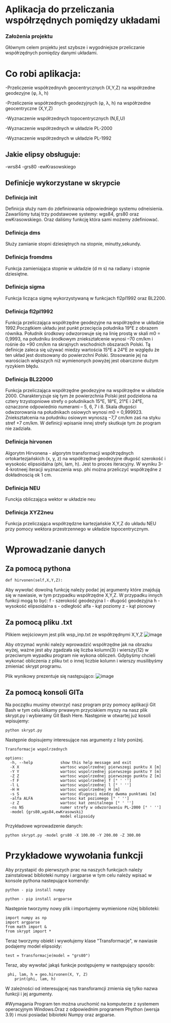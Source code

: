 # Aplikacja do przeliczania współrzędnych pomiędzy układami

### Założenia projektu
Głównym celem projektu jest szybsze i wygodniejsze przeliczanie współrzędnych pomiędzy danymi układami.

# Co robi aplikacja:
-Przeliczenie współrzednyvh geocentrycznych (X,Y,Z) na współrzedne geodezyjne (φ, λ, h)

-Przeliczenie współrzednych geodezyjnych (φ, λ, h) na współrzedne geocentryczne (X,Y,Z)

-Wyznaczenie współrzednych topocentrycznych (N,E,U)

-Wyznaczenie współrzednych w układzie PL-2000

-Wyznaczenie współrzednych w układzie PL-1992

## Jakie elipsy obsługuje:
-wrs84
-grs80
-ewKrasowskiego
## Definicje wykorzystane w skrypcie 
### Definicja __init__
Definicja służy nam do zdefiniowania odpowiedniego systemu odneisienia. Zawarliśmy tutaj trzy podstawowe systemy:  wgs84, grs80 oraz ewKrasowskiego. Oraz daliśmy funkcję która sami możemy zdefiniować.
### Definicja dms
Służy zamianie stopni dziesiętnych na stopnie, minutty,sekundy.
### Definicja fromdms
Funkcja zamieniająca stopnie w układzie (d m s) na radiany i stopnie dziesiętne.
### Definicja sigma
Funkcja licząca sigmę wykorzystywaną w funkcjach fl2pl1992 oraz BL2200.
### Definicja fl2pl1992
Funkcja przeliczająca współrzędne geodezyjne na współrzędne w układzie 1992.Początkiem układu jest punkt przecięcia południka 19°E z obrazem równika. Południk środkowy odwzorowuje się na linię prostą w skali m0 = 0,9993, na południku środkowym zniekształcenie wynosi –70 cm/km i rośnie do +90 cm/km na skrajnych wschodnich obszarach Polski. Tą definicje zaleca się używać miedzy wartościa 15°E a 24°E ze względu że ten układ jest dostsowany do powierzchni Polski. Stosowanie jej na warościach większych niż wymienonych powyżej jest obarczone dużym ryzykiem błędu.
### Definicja BL22000
Funkcja przeliczająca współrzędne geodezyjne na współrzędne w układzie 2000. Charakteryzuje się tym że powierzchnia Polski jest podzielona na cztery trzystopniowe strefy o południkach 15°E, 18°E, 21°E i 24°E, oznaczone odpowiednio numerami – 5, 6, 7 i 8. Skala długości odwzorowania na południkach osiowych wynosi m0 = 0,999923. Zniekształcenia na południku osiowym wynoszą −7,7 cm/km zaś na styku stref +7 cm/km. W definicji wpisanie innej strefy skutkuje tym że program nie zadziała.
### Definicja hirvonen
Algorytm Hirvonena - algorytm transformacji współrzędnych ortokartezjańskich (x, y, z) na współrzędne geodezyjne długość szerokość i wysokośc elipsoidalna (phi, lam, h). Jest to proces iteracyjny. W wyniku 3-4-krotneej iteracji wyznaczenia wsp. phi można przeliczyć współrzędne z dokładnoscią ok 1 cm.
### Definicja NEU
Funckja obliczająca wektor w układzie neu
### Definicja XYZ2neu
Funkcja przeliczająca współrzędzne kartezjańskie X,Y,Z do układu NEU przy pomocy wektora przestrzennego w układzie topocentrycznym.
# Wprowadzanie danych
## Za pomocą pythona
```
def hirvonen(self,X,Y,Z):
```
Aby wywołać dowolną funkcję należy podać jej argumenty które znajdują się w nawiasie, w tym przypadku współrzędne X,Y,Z. W przypadku innych funkcji mogą to być:
f - szerokość geodezyjna
l - długość geodezyjna
h - wysokość elipsoidalna
s - odległość
alfa - kąt poziomy
z - kąt pionowy
## Za pomocą pliku .txt
Plikiem wejściowym jest plik wsp_inp.txt ze współrzędnymi X,Y,Z
![image](https://user-images.githubusercontent.com/129080884/235367364-26d0a6fb-2402-4695-9468-fefd9bd603a4.png)

Aby otrzymać wyniki należy wprowadzić współrzędne jak na obrazku wyżej, ważne jest aby zgadzała się liczba kolumn(3) i wierszy(12) w przeciwnym wypadku program nie wykona obliczeń. Gdybyśmy chcieli wykonać obliczenia z pliku txt o innej liczbie kolumn i wierszy musilibyśmy zmieniać skrypt programu.

Plik wynikowy prezentuje się następująco:
![image](https://user-images.githubusercontent.com/129080884/235369548-ee8f9fad-45e1-4aa6-bb35-fbdb1739e761.png)


## Za pomocą konsoli GITa
Na początku musimy otworzyć nasz program przy pomocy aplikacji Git Bash w tym celu klikamy prwawym przyciskiem myszy na nasz plik skrypt.py i wybieramy Git Bash Here. Następnie w otwartej już kosoli wpisujemy:
```
python skrypt.py 
```
Następnie dopisujemy interesujące nas argumenty z listy poniżej.
```
Transformacje wspolrzednych

options:
  -h, --help            show this help message and exit
  -X X                  wartosc wspolrzednej pierwszegi punktu X [m]
  -Y Y                  wartosc wspolrzednej pierwszego punktu Y [m]
  -Z Z                  wartosc wspolrzednej pierwszego punktu Z [m]
  -f F                  wartosc wspolrzednej f [° ' '']
  -l L                  wartosc wspolrzednej l [° ' '']
  -H H                  wartosc wspolrzednej H [m]
  -s S                  wartosc dlugosci miedzy dwoma punktami [m]
  -alfa ALFA            wartosc kat poziomego [° ' '']
  -z Z                  wartosc kat zenitalnego [° ' '']
  -ns NS                numer strefy w odwzorowaniu PL-2000 [° ' '']
  -model {grs80,wgs84,ewKrasowski}
                        model elipsoidy
```
Przykładowe wprowadzenie danych:
```
python skrypt.py -model grs80 -X 100.00 -Y 200.00 -Z 300.00
```

# Przykładowe wywołania funkcji
Aby przystapić do pierwszych prac na naszych funkcjach należy zainstalować biblioteki numpy i argparse w tym celu należy wpisać w konsole pythona nastepujące komendy:
```
python - pip install numpy
```
```
python - pip install argparse
```
Następnie tworzymy nowy plik i importujemy wymienione niżej biblioteki:
```
import numpy as np
import argparse
from math import &
from skrypt import *
```
Teraz tworzymy obiekt i wywołujemy klase "Transformacje", w nawiasie podajemy model elipsoidy:
```
test = Transformacje(model = "grs80")
```
Teraz, aby wywołać jakąś funkcje postępujemy w następujący sposób:
```
 phi, lam, h = geo.hirvonen(X, Y, Z)
    print(phi, lam, h)
```
W zależności od interesującej nas transforamcji zmienia się tylko nazwa funkcji i jej argumenty.

#Wymagania 
Program ten można uruchomić na komputerze z systemem operacyjnym Windows.Oraz z odpowiednim programem Phython (wersja 3.9) i musi posiadać bibioteki Numpy oraz argparse.
